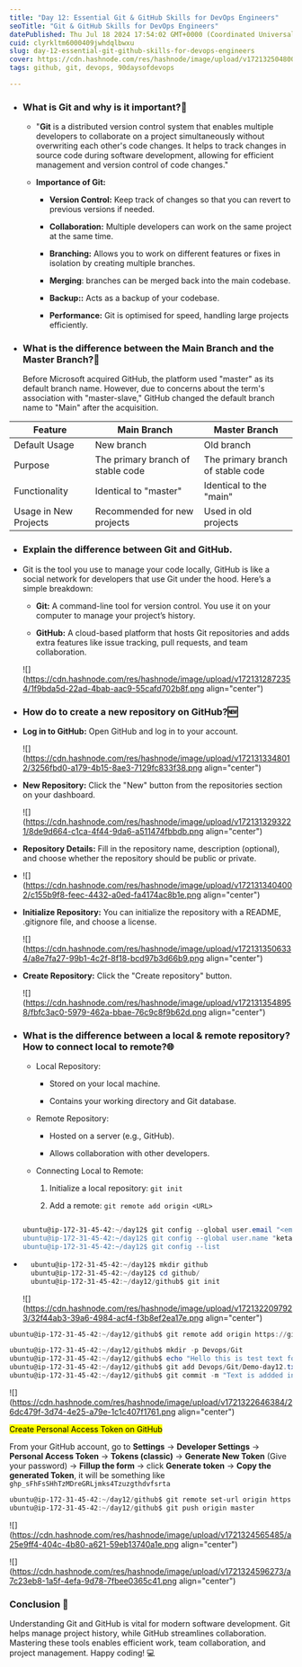 ```yaml
---
title: "Day 12: Essential Git & GitHub Skills for DevOps Engineers"
seoTitle: "Git & GitHub Skills for DevOps Engineers"
datePublished: Thu Jul 18 2024 17:54:02 GMT+0000 (Coordinated Universal Time)
cuid: clyrkltm6000409jwhdqlbwxu
slug: day-12-essential-git-github-skills-for-devops-engineers
cover: https://cdn.hashnode.com/res/hashnode/image/upload/v1721325048008/eafb3578-6abb-46a8-80a8-13acdf313c40.png
tags: github, git, devops, 90daysofdevops

---
```


* ### What is Git and why is it important?🤔
    
    * "**Git** is a distributed version control system that enables multiple developers to collaborate on a project simultaneously without overwriting each other's code changes. It helps to track changes in source code during software development, allowing for efficient management and version control of code changes."
        
    * **Importance of Git:**
        
        * **Version Control:** Keep track of changes so that you can revert to previous versions if needed.
            
        * **Collaboration:** Multiple developers can work on the same project at the same time.
            
        * **Branching:** Allows you to work on different features or fixes in isolation by creating multiple branches.
            
        * **Merging**: branches can be merged back into the main codebase.
            
        * **Backup::** Acts as a backup of your codebase.
            
        * **Performance:** Git is optimised for speed, handling large projects efficiently.
            
    
* ### What is the difference between the Main Branch and the Master Branch?🌳
    
    Before Microsoft acquired GitHub, the platform used "master" as its default branch name. However, due to concerns about the term's association with "master-slave," GitHub changed the default branch name to "Main" after the acquisition.
    

| **Feature** | Main Branch | Master Branch |
| --- | --- | --- |
| Default Usage | New branch | Old branch |
| Purpose | The primary branch of stable code | The primary branch of stable code |
| Functionality | Identical to "master" | Identical to the "main" |
| Usage in New Projects | Recommended for new projects | Used in old projects |

* ### Explain the difference between Git and GitHub.
    
* Git is the tool you use to manage your code locally, GitHub is like a social network for developers that use Git under the hood. Here’s a simple breakdown:
    
    * **Git:** A command-line tool for version control. You use it on your computer to manage your project’s history.
        
    * **GitHub:** A cloud-based platform that hosts Git repositories and adds extra features like issue tracking, pull requests, and team collaboration.
        
    
    ![](https://cdn.hashnode.com/res/hashnode/image/upload/v1721312872354/1f9bda5d-22ad-4bab-aac9-55cafd702b8f.png align="center")
    
* ### How do to create a new repository on GitHub?🆕
    
* **Log in to GitHub:** Open GitHub and log in to your account.
    
    ![](https://cdn.hashnode.com/res/hashnode/image/upload/v1721313348012/3256fbd0-a179-4b15-8ae3-7129fc833f38.png align="center")
    
* **New Repository:** Click the "New" button from the repositories section on your dashboard.
    
    ![](https://cdn.hashnode.com/res/hashnode/image/upload/v1721313293221/8de9d664-c1ca-4f44-9da6-a511474fbbdb.png align="center")
    
* **Repository Details:** Fill in the repository name, description (optional), and choose whether the repository should be public or private.
    
* ![](https://cdn.hashnode.com/res/hashnode/image/upload/v1721313404002/c155b9f8-feec-4432-a0ed-fa4174ac8b1e.png align="center")
    
* **Initialize Repository:** You can initialize the repository with a README, .gitignore file, and choose a license.
    
    ![](https://cdn.hashnode.com/res/hashnode/image/upload/v1721313506334/a8e7fa27-99b1-4c2f-8f18-bcd97b3d66b9.png align="center")
    
* **Create Repository:** Click the "Create repository" button.
    
    ![](https://cdn.hashnode.com/res/hashnode/image/upload/v1721313548958/fbfc3ac0-5979-462a-bbae-76c9c8f9b62d.png align="center")
    
* ### What is the difference between a local & remote repository? How to connect local to remote?🌐
    
    * Local Repository:
        
        * Stored on your local machine.
            
        * Contains your working directory and Git database.
            
    * Remote Repository:
        
        * Hosted on a server (e.g., GitHub).
            
        * Allows collaboration with other developers.
            
    * Connecting Local to Remote:
        
        1. Initialize a local repository: `git init`
            
        2. Add a remote: `git remote add origin <URL>`
            
    
    ```powershell
    
    ubuntu@ip-172-31-45-42:~/day12$ git config --global user.email "<email>"                                                                         @gamil.com"
    ubuntu@ip-172-31-45-42:~/day12$ git config --global user.name "ketanhiray"
    ubuntu@ip-172-31-45-42:~/day12$ git config --list
    ```
    
* ```powershell
    ubuntu@ip-172-31-45-42:~/day12$ mkdir github
    ubuntu@ip-172-31-45-42:~/day12$ cd github/
    ubuntu@ip-172-31-45-42:~/day12/github$ git init
    ```
    
    ![](https://cdn.hashnode.com/res/hashnode/image/upload/v1721322097923/32f44ab3-39a6-4984-acf4-f3b8ef2ea17e.png align="center")
    

```powershell
ubuntu@ip-172-31-45-42:~/day12/github$ git remote add origin https://github.com/ketanhiray/DevOps.git
```

```powershell
ubuntu@ip-172-31-45-42:~/day12/github$ mkdir -p Devops/Git
ubuntu@ip-172-31-45-42:~/day12/github$ echo "Hello this is test text for git demo." > Devops/Git/Demo-day12.txt
ubuntu@ip-172-31-45-42:~/day12/github$ git add Devops/Git/Demo-day12.txt
ubuntu@ip-172-31-45-42:~/day12/github$ git commit -m "Text is addded in file"
```

![](https://cdn.hashnode.com/res/hashnode/image/upload/v1721322646384/26dc479f-3d74-4e25-a79e-1c1c407f1761.png align="center")

<mark>Create Personal Access Token on GitHub</mark>

From your GitHub account, go to **Settings** → **Developer Settings** → **Personal Access Token** → **Tokens (classic)** → **Generate New Token** (Give your password) → **Fillup the form** → click **Generate token** → **Copy the generated Token**, it will be something like `ghp_sFhFsSHhTzMDreGRLjmks4Tzuzgthdvfsrta`

```powershell
ubuntu@ip-172-31-45-42:~/day12/github$ git remote set-url origin https://<TOKEN>@github.com/ketanhiray/Devops
ubuntu@ip-172-31-45-42:~/day12/github$ git push origin master
```

![](https://cdn.hashnode.com/res/hashnode/image/upload/v1721324565485/a25e9ff4-404c-4b80-a621-59eb13740a1e.png align="center")

![](https://cdn.hashnode.com/res/hashnode/image/upload/v1721324596273/a7c23eb8-1a5f-4efa-9d78-7fbee0365c41.png align="center")

### Conclusion 🎉

Understanding Git and GitHub is vital for modern software development. Git helps manage project history, while GitHub streamlines collaboration. Mastering these tools enables efficient work, team collaboration, and project management. Happy coding! 💻